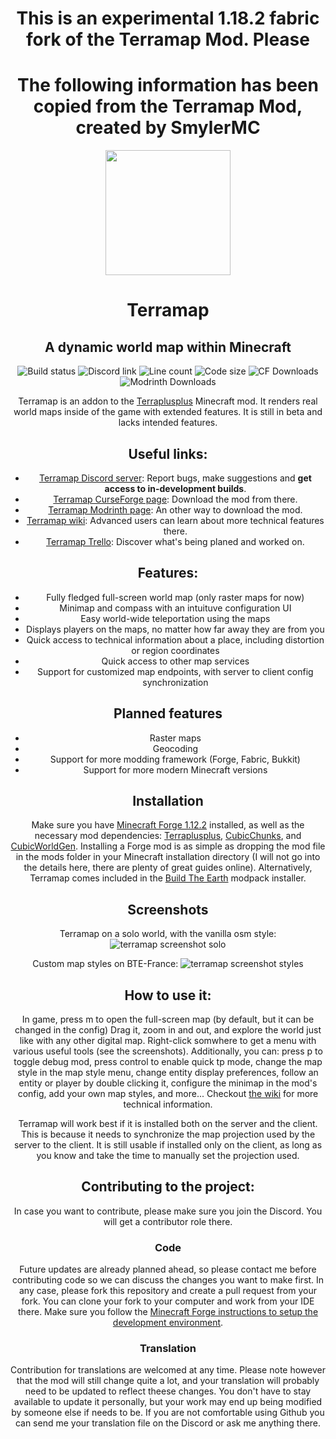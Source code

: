 <div align="center">
  <h1>This is an experimental 1.18.2 fabric fork of the Terramap Mod. Please </h1>
  <h1>The following information has been copied from the Terramap Mod, created by SmylerMC</h1>


<div align="center">
  <img src="https://raw.githubusercontent.com/SmylerMC/terramap/master/images/terramap_logo-x256.png" width=200>
  <h1>Terramap</h1>
  
## A dynamic world map within Minecraft
  
![Build status](https://img.shields.io/github/workflow/status/SmylerMC/terramap/Java%20CI%20with%20Gradle?style=flat-square)
![Discord link](https://img.shields.io/discord/713848917111996416?color=485eea&label=Discord&style=flat-square)
![Line count](https://img.shields.io/tokei/lines/github/SmylerMC/terramap?style=flat-square)
![Code size](https://img.shields.io/github/languages/code-size/SmylerMC/terramap?style=flat-square)
![CF Downloads](https://cf.way2muchnoise.eu/full_terramap_CurseForge%20downloads.svg?badge_style=flat)
![Modrinth Downloads](https://img.shields.io/modrinth/dt/terramap?color=5ac96b&label=Modrinth+Downloads&style=flat-square&logo=data%3Aimage%2Fsvg%2Bxml%3Bbase64%2CPD94bWwgdmVyc2lvbj0iMS4wIiBlbmNvZGluZz0iVVRGLTgiIHN0YW5kYWxvbmU9Im5vIj8%2BCjxz%0AdmcKICAgdmlld0JveD0iMCAwIDE0MS43MDUwNiAxNDEuNzY1NjQiCiAgIGFyaWEtaGlkZGVuPSJ0%0AcnVlIgogICBjbGFzcz0idGV4dC1sb2dvIgogICB2ZXJzaW9uPSIxLjEiCiAgIGlkPSJzdmcyNiIK%0AICAgd2lkdGg9IjE0MS43MDUwNiIKICAgaGVpZ2h0PSIxNDEuNzY1NjQiCiAgIHhtbG5zPSJodHRw%0AOi8vd3d3LnczLm9yZy8yMDAwL3N2ZyIKICAgeG1sbnM6c3ZnPSJodHRwOi8vd3d3LnczLm9yZy8y%0AMDAwL3N2ZyI%2BCiAgPGRlZnMKICAgICBpZD0iZGVmczMwIiAvPgogIDxnCiAgICAgaWQ9Imc2Igog%0AICAgIHRyYW5zZm9ybT0idHJhbnNsYXRlKDAsMC4wMzk4NzIpIgogICAgIHN0eWxlPSJmaWxsOiM0%0AZWFhNWM7ZmlsbC1vcGFjaXR5OjEiPgogICAgPHBhdGgKICAgICAgIGQ9Ik0gMTU5LjA3LDg5LjI5%0AIEEgNzAuOTQsNzAuOTQgMCAxIDAgMjAsNjMuNTIgSCAzMiBBIDU4Ljc4LDU4Ljc4IDAgMCAxIDE0%0ANS4yMyw0OS45MyBsIC0xMS42NiwzLjEyIGEgNDYuNTQsNDYuNTQgMCAwIDAgLTI5LC0yNi41MiBs%0AIC0yLjE1LDEyLjEzIGEgMzQuMzEsMzQuMzEgMCAwIDEgMi43Nyw2My4yNiBsIDMuMTksMTEuOSBh%0AIDQ2LjUyLDQ2LjUyIDAgMCAwIDI4LjMzLC00OSBsIDExLjYyLC0zLjEgQSA1Ny45NCw1Ny45NCAw%0AIDAgMSAxNDcuMjcsODUgWiIKICAgICAgIHRyYW5zZm9ybT0idHJhbnNsYXRlKC0xOS43OSkiCiAg%0AICAgICBmaWxsPSJ2YXIoLS1jb2xvci1icmFuZCkiCiAgICAgICBmaWxsLXJ1bGU9ImV2ZW5vZGQi%0ACiAgICAgICBpZD0icGF0aDIiCiAgICAgICBzdHlsZT0iZmlsbDojNGVhYTVjO2ZpbGwtb3BhY2l0%0AeToxIiAvPgogICAgPHBhdGgKICAgICAgIGQ9Ik0gMTA4LjkyLDEzOS4zIEEgNzAuOTMsNzAuOTMg%0AMCAwIDEgMTkuNzksNzYgaCAxMiBhIDU5LjQ4LDU5LjQ4IDAgMCAwIDEuNzgsOS45MSA1OC43Myw1%0AOC43MyAwIDAgMCAzLjYzLDkuOTEgbCAxMC42OCwtNi40MSBhIDQ2LjU4LDQ2LjU4IDAgMCAxIDQ0%0ALjcyLC02NSBMIDkwLjQzLDM2LjU0IEEgMzQuMzgsMzQuMzggMCAwIDAgNTcuMzYsNzkuNzUgQyA1%0ANy42Nyw4MC44OCA1OCw4MiA1OC40Myw4MyBMIDcyLjA5LDc0LjgxIDY4LDYzLjkzIDgwLjksNTAu%0ANjggOTcuMjEsNDcuMTcgMTAxLjksNTMgbCAtNy41Miw3LjYxIC02LjU1LDIuMDYgLTQuNjksNC44%0AMiAyLjMsNi4zOCBjIDAsMCA0LjY0LDQuOTQgNC42NSw0Ljk0IGwgNi41NywtMS43NCA0LjY3LC01%0ALjEzIDEwLjIsLTMuMjQgMyw2Ljg0IEwgMTA0LjA1LDg4LjQzIDg2LjQxLDk0IDc4LjQ5LDg1LjE5%0AIDY0LjcsOTMuNDggYSAzNC40NCwzNC40NCAwIDAgMCAyOC43MiwxMS41OSBMIDk2LjYxLDExNyBB%0AIDQ2LjYsNDYuNiAwIDAgMSA1NC4xMyw5OS44MyBsIC0xMC42NCw2LjM4IGEgNTguODEsNTguODEg%0AMCAwIDAgOTkuNiwtOS43NyBsIDExLjgsNC4yOSBhIDcwLjc3LDcwLjc3IDAgMCAxIC00NS45Nywz%0AOC41NyB6IgogICAgICAgdHJhbnNmb3JtPSJ0cmFuc2xhdGUoLTE5Ljc5KSIKICAgICAgIGZpbGw9%0AInZhcigtLWNvbG9yLWJyYW5kKSIKICAgICAgIGlkPSJwYXRoNCIKICAgICAgIHN0eWxlPSJmaWxs%0AOiM0ZWFhNWM7ZmlsbC1vcGFjaXR5OjEiIC8%2BCiAgPC9nPgogIDxnCiAgICAgaWQ9ImcyNCIKICAg%0AICB0cmFuc2Zvcm09InRyYW5zbGF0ZSgwLDAuMDM5ODcyKSIgLz4KPC9zdmc%2BCg%3D%3D)
</div>

Terramap is an addon to the [Terraplusplus](https://www.curseforge.com/minecraft/mc-mods/terraplusplus) Minecraft mod. It renders real world maps inside of the game with extended features. It is still in beta and lacks intended features. 

## Useful links:
- [Terramap Discord server](https://discord.gg/zSMq3GN "Terramap Discord"): Report bugs, make suggestions and **get access to in-development builds**.
- [Terramap CurseForge page](https://www.curseforge.com/minecraft/mc-mods/terramap): Download the mod from there.
- [Terramap Modrinth page](https://modrinth.com/mod/terramap): An other way to download the mod.
- [Terramap wiki](https://github.com/SmylerMC/terramap/wiki): Advanced users can learn about more technical features there.
- [Terramap Trello](https://trello.com/b/pXex8eui/terramap): Discover what's being planed and worked on.

## Features:
- Fully fledged full-screen world map (only raster maps for now)
- Minimap and compass with an intuituve configuration UI
- Easy world-wide teleportation using the maps
- Displays players on the maps, no matter how far away they are from you
- Quick access to technical information about a place, including distortion or region coordinates
- Quick access to other map services
- Support for customized map endpoints, with server to client config synchronization

## Planned features
- Raster maps
- Geocoding
- Support for more modding framework (Forge, Fabric, Bukkit)
- Support for more modern Minecraft versions

## Installation
Make sure you have [Minecraft Forge 1.12.2](https://files.minecraftforge.net/net/minecraftforge/forge/index_1.12.2.html) installed, as well as the necessary mod dependencies: [Terraplusplus](https://www.curseforge.com/minecraft/mc-mods/terraplusplus), [CubicChunks](https://www.curseforge.com/minecraft/mc-mods/opencubicchunks), and [CubicWorldGen](https://www.curseforge.com/minecraft/mc-mods/cubicworldgen). Installing a Forge mod is as simple as dropping the mod file in the mods folder in your Minecraft installation directory (I will not go into the details here, there are plenty of great guides online).
Alternatively, Terramap comes included in the [Build The Earth](https://buildtheearth.net/) modpack installer.

## Screenshots
Terramap on a solo world, with the vanilla osm style:
![terramap screenshot solo](https://raw.githubusercontent.com/SmylerMC/terramap/master/images/tiledmap.png)

Custom map styles on BTE-France:
![terramap screenshot styles](https://raw.githubusercontent.com/SmylerMC/terramap/master/images/custom_map_styles.png)

## How to use it:
In game, press m to open the full-screen map (by default, but it can be changed in the config)
Drag it, zoom in and out, and explore the world just like with any other digital map.
Right-click somwhere to get a menu with various useful tools (see the screenshots).
Additionally, you can: press p to toggle debug mod, press control to enable quick tp mode, change the map style in the map style menu, change entity display preferences, follow an entity or player by double clicking it, configure the minimap in the mod's config, add your own map styles, and more...
Checkout [the wiki](https://github.com/SmylerMC/terramap/wiki) for more technical information.

Terramap will work best if it is installed both on the server and the client. This is because it needs to synchronize the map projection used by the server to the client. It is still usable if installed only on the client, as long as you know and take the time to manually set the projection used.

## Contributing to the project:
In case you want to contribute, please make sure you join the Discord. You will get a contributor role there.

### Code
Future updates are already planned ahead, so please contact me before contributing code so we can discuss the changes you want to make first.
In any case, please fork this repository and create a pull request from your fork. You can clone your fork to your computer and work from your IDE there. Make sure you follow the [Minecraft Forge instructions to setup the development environment](https://github.com/MinecraftForge/Documentation/blob/1.12.x/docs/gettingstarted/index.md). 

### Translation
Contribution for translations are welcomed at any time. Please note however that the mod will still change quite a lot, and your translation will probably need to be updated to reflect theese changes. You don't have to stay available to update it personally, but your work may end up being modified by someone else if needs to be. If you are not comfortable using Github you can send me your translation file on the Discord or ask me anything there.
